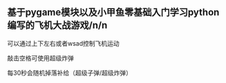 基于pygame模块以及小甲鱼零基础入门学习python编写的飞机大战游戏/n/n
----------------------------------

可以通过上下左右或者wsad控制飞机运动

敲击空格可使用超级炸弹

每30秒会随机掉落补给（超级子弹/超级炸弹）
